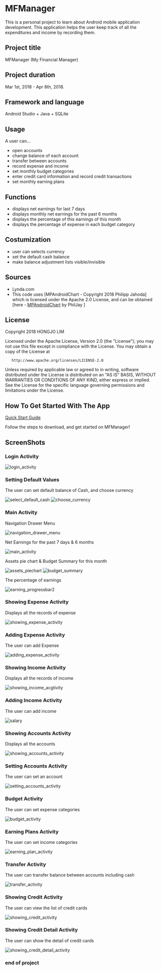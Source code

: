 # MFManager

This is a personal project to learn about Android mobile application development. This application helps the user keep track of all the expenditures and income by recording them.

## Project title
MFManager (My Financial Manager)

## Project duration
Mar 1st, 2018 - Apr 8th, 2018.

## Framework and language
Android Studio + Java + SQLite

## Usage
A user can…
<ul>
<li>open accounts</li>
<li>change balance of each account</li>
<li>transfer between accounts</li>
<li>record expense and income</li>
<li>set monthly budget categories</li>
<li>enter credit card information and record credit transactions</li>
<li>set monthly earning plans</li>
</ul>

## Functions
<ul>
<li>displays net earnings for last 7 days</li><li>displays monthly net earnings for the past 6 months</li>
<li>displays the percentage of this earnings of this month</li>
<li>displays the percentage of expense in each budget category</li>
</ul>

## Costumization
<ul>
<li>user can selects currency</li>
<li>set the default cash balance</li>
<li>make balance adjustment lists visible/invisible</li>
</ul>

## Sources
<ul>
<li>Lynda.com</li>
<li>This code uses [MPAndroidChart - Copyright 2018 Philipp Jahoda] which is licensed under the Apache 2.0 License, and can be obtained [here - <a href="https://github.com/PhilJay/MPAndroidChart" title="MPAndroidChart github page">MPAndroidChart</a> by PhilJay ]</li></ul>

## License
Copyright 2018 HONGJO LIM

   Licensed under the Apache License, Version 2.0 (the "License");
   you may not use this file except in compliance with the License.
   You may obtain a copy of the License at

       http://www.apache.org/licenses/LICENSE-2.0

   Unless required by applicable law or agreed to in writing, software
   distributed under the License is distributed on an "AS IS" BASIS,
   WITHOUT WARRANTIES OR CONDITIONS OF ANY KIND, either express or implied.
   See the License for the specific language governing permissions and
   limitations under the License.

## How To Get Started With The App
<a href="https://github.com/czebahi/My-Financial-Manager/blob/master/MFManager%20Quick%20Start%20Guide.pdf">Quick Start Guide</a>

Follow the steps to download, and get started on MFManager!

## ScreenShots
### Login Activity 
![login_activity](https://user-images.githubusercontent.com/35909587/41353323-f126fcbc-6ee9-11e8-8b99-38b41396508f.PNG)

### Setting Default Values
The user can set default balance of Cash, and choose currency

![select_default_cash](https://user-images.githubusercontent.com/35909587/41353056-1f765550-6ee9-11e8-86c5-9c98f9df4b3d.PNG)
![choose_currency](https://user-images.githubusercontent.com/35909587/41353349-05378438-6eea-11e8-9c39-90b7b987303b.PNG)

### Main Activity
Navigation Drawer Menu

![navigation_drawer_menu](https://user-images.githubusercontent.com/35909587/41353053-1f52a088-6ee9-11e8-9ff2-84ad040304c6.PNG)

Net Earnings for the past 7 days & 6 months

![main_activity](https://user-images.githubusercontent.com/35909587/41351477-78a2113c-6ee4-11e8-8de3-cba774759b58.PNG)

Assets pie chart & Budget Summary for this month

![assets_piechart](https://user-images.githubusercontent.com/35909587/41353480-58d8f450-6eea-11e8-85d0-299a5c9fd8da.PNG)
![budget_summary](https://user-images.githubusercontent.com/35909587/41353473-566e7ce4-6eea-11e8-93f2-0880f023a006.PNG)

The percentage of earnings

![earning_progressbar2](https://user-images.githubusercontent.com/35909587/41352351-41aee3a0-6ee7-11e8-88c5-3b0db23e6483.PNG)

### Showing Expense Activity
Displays all the records of expense

![showing_expense_activity](https://user-images.githubusercontent.com/35909587/41353061-1fcb0c8a-6ee9-11e8-8710-cad4fe1963cd.PNG)

### Adding Expense Activity
The user can add Expense

![adding_expense_activity](https://user-images.githubusercontent.com/35909587/41352375-524748b0-6ee7-11e8-9a47-35b0650c0205.PNG)

### Showing Income Activity
Displays all the records of income

![showing_income_acgtivity](https://user-images.githubusercontent.com/35909587/41353062-1fd838ce-6ee9-11e8-82fb-bf9b86dbb07f.PNG)

### Adding Income Activity
The user can add income

![salary](https://user-images.githubusercontent.com/35909587/41353054-1f661208-6ee9-11e8-947b-27c2206a0f5a.PNG)

### Showing Accounts Activity
Displays all the accounts

![showing_accounts_activity](https://user-images.githubusercontent.com/35909587/41352499-a0958bda-6ee7-11e8-9e9b-9518679298fd.PNG)

### Setting Accounts Activity
The user can set an account

![setting_accounts_activity](https://user-images.githubusercontent.com/35909587/41353057-1f864e4c-6ee9-11e8-9596-b28037dcc111.PNG)

### Budget Activity
The user can set expense categories

![budget_activity](https://user-images.githubusercontent.com/35909587/41353477-57bf34f8-6eea-11e8-8ba8-5acf87354576.PNG)

### Earning Plans Activity
The user can set income categories

![earning_plan_activity](https://user-images.githubusercontent.com/35909587/41353322-efee9bb6-6ee9-11e8-8cae-05c0721f5567.PNG)

### Transfer Activity
The user can transfer balance between accounts including cash

![transfer_activity](https://user-images.githubusercontent.com/35909587/41353063-1fee573a-6ee9-11e8-8df2-e8436a09c445.PNG)

### Showing Credit Activity
The user can view the list of credit cards

![showing_credit_activity](https://user-images.githubusercontent.com/35909587/41353059-1fafc952-6ee9-11e8-8dfd-a91bf129b237.PNG)

### Showing Credit Detail Activity
The user can show the detail of credit cards

![showing_credit_detail_activity](https://user-images.githubusercontent.com/35909587/41353060-1fbfd068-6ee9-11e8-9ec1-4ebc96e04331.PNG)

### end of project